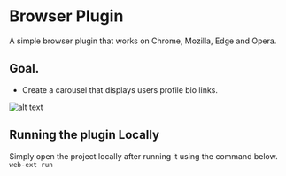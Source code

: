 # Browser Plugin
A simple browser plugin that works on Chrome, Mozilla, Edge and Opera.

## Goal.
- Create a carousel that displays users profile bio links.

![alt text][logo]

[logo]: https://github.com/gacheruevans/test-plugin/master/images/demo.png

## Running the plugin Locally

Simply open the project locally after running it using the command below.
```web-ext run```
